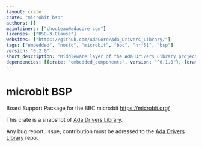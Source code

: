 ```yaml
---
layout: crate
crate: "microbit_bsp"
authors: []
maintainers: ["chouteau@adacore.com"]
licenses: ["BSD-3-Clause"]
websites: ["https://github.com/AdaCore/Ada_Drivers_Library/"]
tags: ["embedded", "nostd", "microbit", "bbc", "nrf51", "bsp"]
version: "0.2.0"
short_description: "Middleware layer of the Ada Drivers Library project"
dependencies: [{crate: "embedded_components", version: "^0.1.0"}, {crate: "hal", version: "^0.1.0"}, {crate: "nrf5x_hal", version: "^0.1.0"}]
---
```

# microbit BSP

Board Support Package for the BBC micro:bit https://microbit.org/

This crate is a snapshot of [Ada Drivers
Library](https://github.com/AdaCore/Ada_Drivers_Library/tree/master/middleware).

Any bug report, issue, contribution must be adressed to the [Ada Drivers
Library](https://github.com/AdaCore/Ada_Drivers_Library/) repo.



